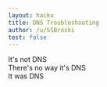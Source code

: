 ```yaml
---
layout: haiku
title: DNS Troubleshooting
author: /u/SSBroski
test: false
---
```


It's not DNS<br> 
There's no way it's DNS<br>
It was DNS<br>


